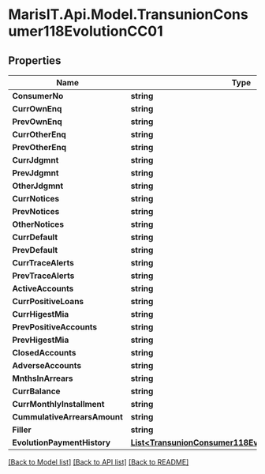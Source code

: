 
# MarisIT.Api.Model.TransunionConsumer118EvolutionCC01

## Properties

Name | Type | Description | Notes
------------ | ------------- | ------------- | -------------
**ConsumerNo** | **string** |  | [optional] 
**CurrOwnEnq** | **string** |  | [optional] 
**PrevOwnEnq** | **string** |  | [optional] 
**CurrOtherEnq** | **string** |  | [optional] 
**PrevOtherEnq** | **string** |  | [optional] 
**CurrJdgmnt** | **string** |  | [optional] 
**PrevJdgmnt** | **string** |  | [optional] 
**OtherJdgmnt** | **string** |  | [optional] 
**CurrNotices** | **string** |  | [optional] 
**PrevNotices** | **string** |  | [optional] 
**OtherNotices** | **string** |  | [optional] 
**CurrDefault** | **string** |  | [optional] 
**PrevDefault** | **string** |  | [optional] 
**CurrTraceAlerts** | **string** |  | [optional] 
**PrevTraceAlerts** | **string** |  | [optional] 
**ActiveAccounts** | **string** |  | [optional] 
**CurrPositiveLoans** | **string** |  | [optional] 
**CurrHigestMia** | **string** |  | [optional] 
**PrevPositiveAccounts** | **string** |  | [optional] 
**PrevHigestMia** | **string** |  | [optional] 
**ClosedAccounts** | **string** |  | [optional] 
**AdverseAccounts** | **string** |  | [optional] 
**MnthsInArrears** | **string** |  | [optional] 
**CurrBalance** | **string** |  | [optional] 
**CurrMonthlyInstallment** | **string** |  | [optional] 
**CummulativeArrearsAmount** | **string** |  | [optional] 
**Filler** | **string** |  | [optional] 
**EvolutionPaymentHistory** | [**List&lt;TransunionConsumer118EvolutionPaymentHistory&gt;**](TransunionConsumer118EvolutionPaymentHistory.md) |  | [optional] 

[[Back to Model list]](../README.md#documentation-for-models)
[[Back to API list]](../README.md#documentation-for-api-endpoints)
[[Back to README]](../README.md)

